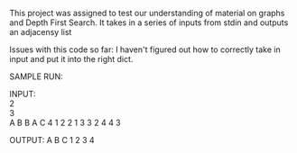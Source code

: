 This project was assigned to test our understanding of material on graphs and Depth First Search.
It takes in a series of inputs from stdin and outputs an adjacensy list

Issues with this code so far: I haven't figured out how to correctly take in input and put it into the right dict. 

SAMPLE RUN: 

INPUT:                          
2                                  
3                                   
A B
B A
C
4
1 2
2 1 3 
3 2 4 
4 3 



OUTPUT:
A B C
1 2 3 4
